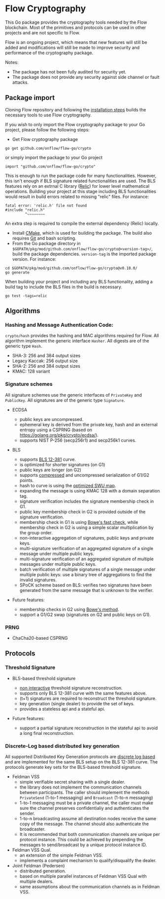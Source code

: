 # Flow Cryptography

This Go package provides the cryptography tools needed by the Flow blockchain.
Most of the primitives and protocols can be used in other projects and are not specific to Flow.

Flow is an ongoing project, which means that new features will still be added and modifications will still be made to improve security and performance of the cryptography package.

Notes:
   - The package has not been fully audited for security yet.
   - The package does not provide any security against side channel or fault attacks.

## Package import

Cloning Flow repository and following the [installation steps](https://github.com/onflow/flow-go) builds the necessary tools to use Flow cryptography.

If you wish to only import the Flow cryptography package to your Go project, please follow the following steps:

- Get Flow cryptography package 
```
go get github.com/onflow/flow-go/crypto
```
or simply import the package to your Go project
 ```
import "github.com/onflow/flow-go/crypto"
```

This is enough to run the package code for many functionalities. However, this isn't enough if BLS signature related functionalities are used. The BLS features rely on an extrnal C library ([Relic](https://github.com/relic-toolkit/relic)) for lower level mathematical operations. Building your project at this stage including BLS functionalities would result in build errors related to missing "relic" files. For instance:
```
fatal error: 'relic.h' file not found
#include "relic.h"
         ^~~~~~~~~
```

 An extra step is required to compile the external dependency (Relic) locally. 

- Install [CMake](https://cmake.org/install/), which is used for building the package. The build also requires [Git](http://git-scm.com/) and bash scripting.  
- From the Go package directory in `$GOPATH/pkg/mod/github.com/onflow/flow-go/crypto@<version-tag>/`, build the package dependencies. `version-tag` is the imported package version. 
For instance:
```
cd $GOPATH/pkg/mod/github.com/onflow/flow-go/crypto@v0.18.0/
go generate
```

When building your project and including any BLS functionality, adding a build tag to include the BLS files in the build is necessary. 
```
go test -tags=relic
```


## Algorithms

### Hashing and Message Authentication Code:

`crypto/hash` provides the hashing and MAC algorithms required for Flow. All algorithm implement the generic interface `Hasher`. All digests are of the generic type `Hash`.

 * SHA-3: 256 and 384 output sizes
 * Legacy Kaccak: 256 output size
 * SHA-2: 256 and 384 output sizes
 * KMAC: 128 variant

### Signature schemes

All signature schemes use the generic interfaces of `PrivateKey` and `PublicKey`. All signatures are of the generic type `Signature`.

 * ECDSA
    * public keys are uncompressed.
    * ephemeral key is derived from the private key, hash and an external entropy using a CSPRNG (based on https://golang.org/pkg/crypto/ecdsa/).
    * supports NIST P-256 (secp256r1) and secp256k1 curves.

 * BLS
    * supports [BLS 12-381](https://electriccoin.co/blog/new-snark-curve/) curve.
    * is optimized for shorter signatures (on G1)
    * public keys are longer (on G2)
    * supports [compressed](https://www.ietf.org/archive/id/draft-irtf-cfrg-pairing-friendly-curves-08.html#name-zcash-serialization-format-) and uncompressed serialization of G1/G2 points.
    * hash to curve is using the [optimized SWU map](https://eprint.iacr.org/2019/403.pdf).
    * expanding the message is using KMAC 128 with a domain separation tag.
    * signature verification includes the signature membership check in G1.
    * public key membership check in G2 is provided outside of the signature verification.
    * membership check in G1 is using [Bowe's fast check](https://eprint.iacr.org/2019/814.pdf), while membership check in G2 is using a simple scalar multiplication by the group order.
    * non-interactive aggregation of signatures, public keys and private keys.
    * multi-signature verification of an aggregated signature of a single message under multiple public keys.
    * multi-signature verification of an aggregated signature of multiple messages under multiple public keys.
    * batch verification of multiple signatures of a single message under multiple
    public keys: use a binary tree of aggregations to find the invalid signatures.
    * SPoCK scheme based on BLS: verifies two signatures have been generated from the same message that is unknown to the verifier.

 * Future features:
    * membership checks in G2 using [Bowe's method](https://eprint.iacr.org/2019/814.pdf).
    * support a G1/G2 swap (signatures on G2 and public keys on G1).

### PRNG

 * ChaCha20-based CSPRNG

## Protocols

### Threshold Signature

 * BLS-based threshold signature
    * [non interactive](https://www.iacr.org/archive/pkc2003/25670031/25670031.pdf) threshold signature reconstruction.
    * supports only BLS 12-381 curve with the same features above.
    * (t+1) signatures are required to reconstruct the threshold signature.
    * key generation (single dealer) to provide the set of keys.
    * provides a stateless api and a stateful api.

 * Future features:
    * support a partial signature reconstruction in the stateful api to avoid a long final reconstruction.


### Discrete-Log based distributed key generation

All supported Distributed Key Generation protocols are [discrete log based](http://citeseerx.ist.psu.edu/viewdoc/download?doi=10.1.1.50.2737&rep=rep1&type=pdf) and are implemented for the same BLS setup on the BLS 12-381 curve. The protocols generate key sets for the BLS-based threshold signature.

 * Feldman VSS
    * simple verifiable secret sharing with a single dealer.
    * the library does not implement the communication channels between participants. The caller should implement the methods `PrivateSend` (1-to-1 messaging) and `Broadcast` (1-to-n messaging)
    * 1-to-1 messaging must be a private channel, the caller must make sure the channel preserves confidentialiy and authenticates the sender.
    * 1-to-n broadcasting assume all destination nodes receive the same copy of the message. The channel should also authenticate the broadcaster.
    * It is recommended that both communication channels are unique per protocol instance. This could be achieved by prepending the messages to send/broadcast by a unique protocol instance ID.
 * Feldman VSS Qual.
    * an extension of the simple Feldman VSS.
    * implements a complaint mechanism to qualify/disqualify the dealer.
 * Joint Feldman (Pedersen)
    * distributed generation.
    * based on multiple parallel instances of Feldman VSS Qual with multiple dealers.
    * same assumptions about the communication channels as in Feldman VSS.





